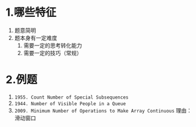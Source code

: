 # 1.哪些特征

1. 题意简明
2. 题本身有一定难度
    1. 需要一定的思考转化能力
    2. 需要一定的技巧（常规）

# 2.例题

1. `1955. Count Number of Special Subsequences`
2. `1944. Number of Visible People in a Queue`
3. `2009. Minimum Number of Operations to Make Array Continuous` 理由：滑动窗口